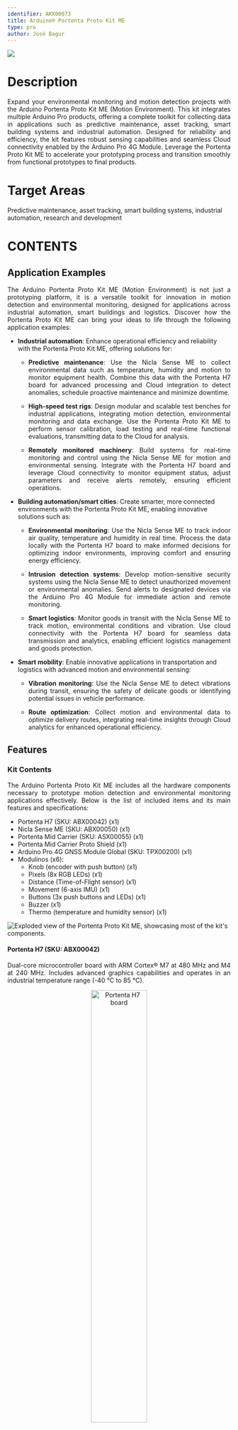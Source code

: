 ```yaml
---
identifier: AKX00073
title: Arduino® Portenta Proto Kit ME
type: pro
author: José Bagur
---
```


![](assets/proto-kit-perspective.png)

# Description

<p style="text-align: justify;">Expand your environmental monitoring and motion detection projects with the Arduino Portenta Proto Kit ME (Motion Environment). This kit integrates multiple Arduino Pro products, offering a complete toolkit for collecting data in applications such as predictive maintenance, asset tracking, smart building systems and industrial automation. Designed for reliability and efficiency, the kit features robust sensing capabilities and seamless Cloud connectivity enabled by the Arduino Pro 4G Module. Leverage the Portenta Proto Kit ME to accelerate your prototyping process and transition smoothly from functional prototypes to final products.</p>

# Target Areas

Predictive maintenance, asset tracking, smart building systems, industrial automation, research and development

# CONTENTS
## Application Examples

<p style="text-align: justify;">The Arduino Portenta Proto Kit ME (Motion Environment) is not just a prototyping platform, it is a versatile toolkit for innovation in motion detection and environmental monitoring, designed for applications across industrial automation, smart buildings and logistics. Discover how the Portenta Proto Kit ME can bring your ideas to life through the following application examples:</p>

- **Industrial automation**: Enhance operational efficiency and reliability with the Portenta Proto Kit ME, offering solutions for:
  - <p style="text-align: justify;"><strong>Predictive maintenance</strong>: Use the Nicla Sense ME to collect environmental data such as temperature, humidity and motion to monitor equipment health. Combine this data with the Portenta H7 board for advanced processing and Cloud integration to detect anomalies, schedule proactive maintenance and minimize downtime.</p>
  - <p style="text-align: justify;"><strong>High-speed test rigs</strong>: Design modular and scalable test benches for industrial applications, integrating motion detection, environmental monitoring and data exchange. Use the Portenta Proto Kit ME to perform sensor calibration, load testing and real-time functional evaluations, transmitting data to the Cloud for analysis.</p>
  - <p style="text-align: justify;"><strong>Remotely monitored machinery</strong>: Build systems for real-time monitoring and control using the Nicla Sense ME for motion and environmental sensing. Integrate with the Portenta H7 board and leverage Cloud connectivity to monitor equipment status, adjust parameters and receive alerts remotely, ensuring efficient operations.</p>

- **Building automation/smart cities**: Create smarter, more connected environments with the Portenta Proto Kit ME, enabling innovative solutions such as:
  - <p style="text-align: justify;"><strong>Environmental monitoring</strong>: Use the Nicla Sense ME to track indoor air quality, temperature and humidity in real time. Process the data locally with the Portenta H7 board to make informed decisions for optimizing indoor environments, improving comfort and ensuring energy efficiency.</p>
  - <p style="text-align: justify;"><strong>Intrusion detection systems</strong>: Develop motion-sensitive security systems using the Nicla Sense ME to detect unauthorized movement or environmental anomalies. Send alerts to designated devices via the Arduino Pro 4G Module for immediate action and remote monitoring.</p>
  - <p style="text-align: justify;"><strong>Smart logistics</strong>: Monitor goods in transit with the Nicla Sense ME to track motion, environmental conditions and vibration. Use cloud connectivity with the Portenta H7 board for seamless data transmission and analytics, enabling efficient logistics management and goods protection.</p>

- **Smart mobility**: Enable innovative applications in transportation and logistics with advanced motion and environmental sensing:
  - <p style="text-align: justify;"><strong>Vibration monitoring</strong>: Use the Nicla Sense ME to detect vibrations during transit, ensuring the safety of delicate goods or identifying potential issues in vehicle performance.</p>
  - <p style="text-align: justify;"><strong>Route optimization</strong>: Collect motion and environmental data to optimize delivery routes, integrating real-time insights through Cloud analytics for enhanced operational efficiency.</p>

## Features
### Kit Contents

<p style="text-align: justify;">The Arduino Portenta Proto Kit ME includes all the hardware components necessary to prototype motion detection and environmental monitoring applications effectively. Below is the list of included items and its main features and specifications:</p>

- Portenta H7 (SKU: ABX00042) (x1)
- Nicla Sense ME (SKU: ABX00050) (x1)
- Portenta Mid Carrier (SKU: ASX00055) (x1)
- Portenta Mid Carrier Proto Shield (x1)
- Arduino Pro 4G GNSS Module Global (SKU: TPX00200) (x1)
- Modulinos (x6):
  - Knob (encoder with push button) (x1)
  - Pixels (8x RGB LEDs) (x1)
  - Distance (Time-of-Flight sensor) (x1)
  - Movement (6-axis IMU) (x1)
  - Buttons (3x push buttons and LEDs) (x1)
  - Buzzer (x1)
  - Thermo (temperature and humidity sensor) (x1)

![Exploded view of the Portenta Proto Kit ME, showcasing most of the kit's components.](assets/proto-kit-perspective-dismounted.png)

<div style="page-break-after: always;"></div>

#### Portenta H7 (SKU: ABX00042)

<p style="text-align: justify;">Dual-core microcontroller board with ARM Cortex® M7 at 480 MHz and M4 at 240 MHz. Includes advanced graphics capabilities and operates in an industrial temperature range (-40 °C to 85 °C).</p>

<p style="text-align: center;">
<img src="assets/portenta_h7.jpg" alt="Portenta H7 board" style="width: 50%; height: auto;">
</p>

<p style="text-align: justify;">For  detailed  information of the Portenta H7,  please  check its corresponding documentation available on Arduino Docs:</p>

- [Portenta H7 Official Documentation](https://docs.arduino.cc/hardware/portenta-h7/) **[8]**

#### Nicla Sense ME (SKU: ABX00050)

<p style="text-align: justify;">Compact board (22.86 mm x 22.86 mm) with sensors for motion, pressure, temperature, humidity and indoor air quality. Features Bluetooth® connectivity and edge AI capabilities.</p>

<p style="text-align: center;">
<img src="assets/nicla_sense_me.jpg" alt="Nicla Sense ME board" style="width: 30%; height: auto;">
</p>

<p style="text-align: justify;">For  detailed  information of the Nicla Sense ME,  please  check its corresponding documentation available on Arduino Docs:</p>

- [Nicla Sense ME Official Documentation](https://docs.arduino.cc/hardware/nicla-sense-me/) **[9]**

#### Portenta Mid Carrier (SKU: ASX00055)

<p style="text-align: justify;">Expands connectivity with Ethernet, USB-A, mPCIe, CAN, MicroSD and 4G. Includes JTAG pins for debugging and supports I2C, SPI, PWM, digital and analog I/Os.</p>

<p style="text-align: center;">
<img src="assets/portenta_mid_carrier.jpg" alt="Portenta Mid Carrier" style="width: 50%; height: auto;">
</p>

<p style="text-align: justify;">For  detailed  information of the Portenta Mid Carrier,  please  check its corresponding documentation available on Arduino Docs:</p>

- [Portenta Mid Carrier Official Documentation](https://docs.arduino.cc/hardware/portenta-mid-carrier/) **[10]**

#### Arduino Pro 4G GNSS Module Global (SKU: TPX00200)

<p style="text-align: justify;">Designed in the widely used Mini PCI Express (mPCIe) format, this module provides global LTE Cat.4 connectivity, 4G support and GNSS capabilities.</p>

<p style="text-align: center;">
<img src="assets/4g_module.jpg" alt="Arduino Pro 4G GNSS Module" style="width: 40%; height: auto;">
</p>

<p style="text-align: justify;">For  detailed  information of the Arduino Pro 4G Module,  please  check its corresponding documentation available on Arduino Docs:</p>

- [Arduino Pro 4G Module Official Documentation](https://docs.arduino.cc/hardware/pro-4g-module/) **[11]**

<div style="page-break-after: always;"></div>

### Kit Included Accessories

- +24 VDC/1A power supply (x1) 
- M2.5 nut (x2)
- M2.5 screw (x2)
- M2.5 washer (x2)
- M2.5 x 7 spacer (x2)
- QWIIC cable (x7)
- USB-A to USB-C® cable (x1)
- USB-A to Micro USB cable (x1)
- Arduino Pro 4G Module antennas kit (SKU: TPX002199) (x1)

### Kit Related Products

- Arduino X8 (SKU:ABX00074)
- Arduino Nicla Voice (SKU:ABX00061)
- Arduino Nicla Vision (SKU: ABX00051)
- Arduino Portenta C33 (SKU: ABX00049)

<div style="page-break-after: always;"></div>

## Ratings

### Recommended Operating Conditions

<p style="text-align: justify;">
The table below provides a comprehensive guideline for the optimal use of the Arduino Portenta Proto Kit ME, outlining typical operating conditions and design limits. The operating conditions of the Portenta Proto Kit ME are largely a function based on its component's specifications.
</p>

<div style="text-align:center;">

|                **Parameter**               |    **Symbol**   | **Min** | **Typ** | **Max** | **Unit** |
|:------------------------------------------:|:---------------:|:-------:|:-------:|:-------:|:--------:|
| Input Voltage of the Power Jack Connector¹ | V<sub>PJC</sub> |   7.0   |    -    |    30   |     V    |
|           Operating Temperature²           |  T<sub>OT</sub> |   -40   |    -    |    85   |    °C    |

</div>

<sup>1</sup> Onboard power jack connector of the Portenta Mid Carrier Proto Shield.<br>
<sup>2</sup> The operating temperature represents the range for the entire kit and not just an individual component.

<div style="background-color: #FFFFE0; border-left: 6px solid #FFD700; margin: 20px 0; padding: 15px;">
<p style="text-align: justify;"><strong>Note:</strong> While the kit can be powered through different pins and connectors, the recommended method is to use the power jack connector of the Portenta Mid Carrier Proto Shield. Any alternative power options should be carefully evaluated by consulting the individual power specifications of each component to avoid potential damage.</p>
</div>

<div style="page-break-after: always;"></div>

## Kit Power Supply

<div style="text-align:justify;">

The Arduino Portenta Proto Kit ME can be powered through one of the following recommended methods:

- **Portenta Mid Carrier Proto Shield onboard power jack**: Provides a dedicated  connection to power the kit using a +7 to 30 VDC input.
- **USB-C® connector on the Portenta H7 board**: Allows powering the kit with +5 VDC through the Portenta H7's USB-C® port or the terminal pins on the Portenta Mid Carrier.

<div style="background-color: #FFFFE0; border-left: 6px solid #FFD700; margin: 20px 0; padding: 15px;">
<strong>Tip:</strong> To ensure reliable performance, always prioritize using the dedicated power jack on the Portenta Mid Carrier Proto Shield for configurations requiring higher power stability.
</div>

<div style="background-color: #FFCCCC; border-left: 6px solid #FF0000; margin: 20px 0; padding: 15px;">
<strong>Safety Note:</strong> Always disconnect power before making hardware changes to the kit. Ensure that power specifications are within the recommended limits to avoid damage to components.
</div>

</div>

<div style="page-break-after: always;"></div>

## Device Operation

<div style="text-align:justify;">

### Getting Started - IDE

If you want to program your Arduino Portenta Proto Kit ME offline, install the Arduino Desktop IDE **[1]**. To connect the Portenta H7 to your computer, you will need a USB-C® cable. Additionally, to program or interact with the Nicla Sense ME, ensure you have a Micro USB cable compatible with the board.

### Getting Started - Arduino Cloud Editor

All components of the Portenta Proto Kit ME work seamlessly on the Arduino Cloud Editor **[2]** by installing a simple plugin. The Arduino Cloud Editor is hosted online, ensuring it is always up-to-date with the latest features and support for all boards and devices. Follow **[3]** to start coding in the browser and upload your sketches onto the Portenta H7 or other components.

### Getting Started - Arduino Cloud

The Portenta Proto Kit ME is fully supported on Arduino Cloud, enabling you to log, graph, and analyze sensor data, trigger events and automate processes for industrial, business, or smart home applications via the Portenta H7 board. Take a look at the official documentation to learn more about how to integrate the kit into your IoT projects.

### Sample Sketches

Sample sketches for the Portenta Proto Kit ME can be found either in the “Examples” menu in the Arduino IDE or the “Portenta Proto Kit ME Documentation” section of Arduino documentation **[4]**. These examples include basic and advanced applications showcasing motion and environmental monitoring capabilities.

### Online Resources

Now that you have gone through the basics of what you can do with the Portenta Proto Kit ME, you can explore the endless possibilities it provides by checking exciting projects on Arduino Project Hub **[5]**, the Arduino Library Reference **[6]** and the ACE-220 online course **[7]**. The Enterprise Prototyping with Portenta Proto Kit ME (ACE-220) course is a resource designed to help you master prototyping in embedded electronics and IoT. Gain hands-on experience with the kit and accelerate your journey from concept to innovation by building functional prototypes tailored for industrial and IoT applications.

</div>

<div style="page-break-after: always;"></div>

## Mechanical Information

<p style="text-align: justify;">
The Arduino Portenta Proto Kit ME offers significant mechanical flexibility, supporting multiple configurations based on the combination of components used. This section provides the main dimensions of one possible configuration for reference. For detailed mechanical specifications of each individual component, please consult the corresponding documentation available on Arduino Docs.
</p>

### Kit Dimensions

<p style="text-align: justify;">
The figures below show the main dimensions of the kit in a stacked configuration that includes the Portenta H7 board, the Portenta Mid Carrier, the Portenta Mid Carrier Proto Shield, the Arduino Pro 4G Module, one Modulino (Pixels), and the Nicla Sense ME board. All dimensions are in millimeters (mm).
</p>

- <p style="text-align: justify;"><strong>Top View</strong>: Displays the width and length of the stacked components configuration of the kit.</p>

![](assets/proto-kit-example-mechanical-1.png)

<div style="page-break-after: always;"></div>

- <p style="text-align: justify;"><strong>Side View</strong>: Displays the height of the stacked components configuration of the kit.</p>

![](assets/proto-kit-example-mechanical-2.png)

<div style="page-break-after: always;"></div>

## Product Compliance

<p style="text-align: justify;">The Arduino Portenta Proto Kit ME is composed of multiple individual Arduino products, each of which complies with specific regulations and certifications. For detailed product compliance information, please refer to the corresponding datasheets of each component included in the kit:</p>

- [Portenta H7 Documentation](https://docs.arduino.cc/hardware/portenta-h7/) **[8]**
- [Nicla Sense ME Documentation](https://docs.arduino.cc/hardware/nicla-sense-me/) **[9]**
- [Portenta Mid Carrier Documentation](https://docs.arduino.cc/hardware/portenta-mid-carrier/) **[10]**
- [Arduino Pro 4G Module Documentation](https://docs.arduino.cc/hardware/pro-4g-module/) **[11]**


## FCC Caution

<p style="text-align: justify;">The components of the Arduino Portenta Proto Kit ME are subject to individual FCC regulations. Please refer to the FCC documentation linked in each Arduino component's datasheet for specific compliance details:</p>

- [Portenta H7 Documentation](https://docs.arduino.cc/hardware/portenta-h7/) **[8]**
- [Nicla Sense ME Documentation](https://docs.arduino.cc/hardware/nicla-sense-me/) **[9]**
- [Portenta Mid Carrier Documentation](https://docs.arduino.cc/hardware/portenta-mid-carrier/) **[10]**
- [Arduino Pro 4G Module Documentation](https://docs.arduino.cc/hardware/pro-4g-module/) **[11]**

## Company Information

| **Company name** |              **Arduino S.r.l.**              |
|:----------------:|:--------------------------------------------:|
| Company address  | Via Andrea Appiani, 25 - 20900 Monza (Italy) |

## Reference Documentation

| **No.** |            **Reference**            | **Link**                                                |
|:-------:|:-----------------------------------:|---------------------------------------------------------|
|    1    |        Arduino IDE (Desktop)        | https://www.arduino.cc/en/software                      |
|    2    |         Arduino Cloud Editor        | https://create.arduino.cc/editor                        |
|    3    |   Arduino Cloud - Getting Started   | https://docs.arduino.cc/arduino-cloud/guides/overview/  |
|    4    | Portenta Proto Kit ME Documentation | https://docs.arduino.cc/hardware/portenta-proto-kit-me/ |
|    5    |         Arduino Project Hub         | https://create.arduino.cc/projecthub                    |
|    6    |      Arduino Library Reference      | https://docs.arduino.cc/language-reference/             |
|    7    |        ACE-220 Online Course        | https://academy.arduino.cc/courses/ace-220              |
|    8    |      Portenta H7 Documentation      | https://docs.arduino.cc/hardware/portenta-h7/           |
|    9    |     Nicla Sense ME Documentation    | https://docs.arduino.cc/hardware/nicla-sense-me/        |
|    10   |  Portenta Mid Carrier Documentation | https://docs.arduino.cc/hardware/portenta-mid-carrier/  |
|    11   | Arduino Pro 4G Module Documentation | https://docs.arduino.cc/hardware/pro-4g-module/         |

## Document Revision History

|  **Date**  | **Revision** |  **Changes**  |
|:----------:|:------------:|:-------------:|
| 10/01/2025 |       1      | First release |
